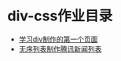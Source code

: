 # div-css作业目录
- [学习div制作的第一个页面](https://github.com/Jennifer1216/div-css/edit/master/div-css/优－00－转角不说再见－0基础/introduce.html)
- [无序列表制作腾讯新闻列表](https://github.com/Jennifer1216/div-css/edit/master/div-css/问题-02-转角不说再见-0基础/homework.html)
